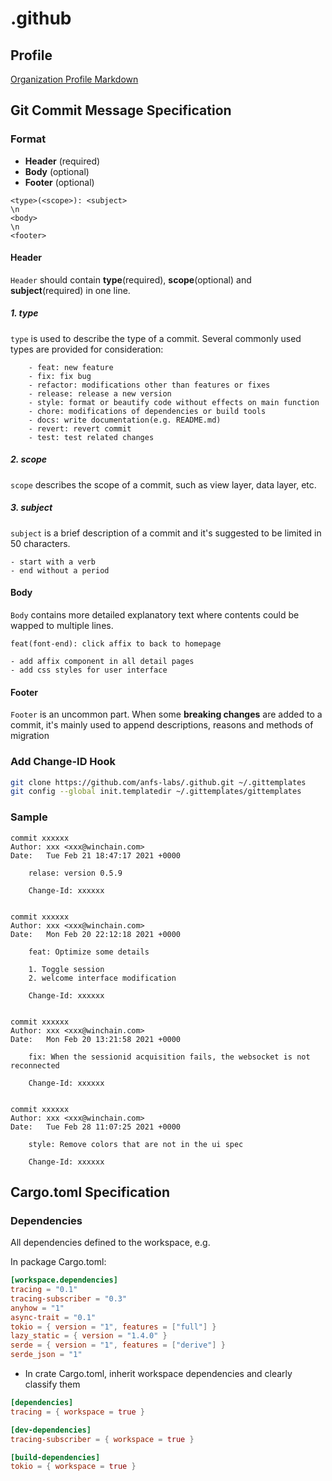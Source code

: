 # .github

## Profile

[Organization Profile Markdown](profile/README.md)

## Git Commit Message Specification

### Format

- **Header** (required)
- **Body** (optional)
- **Footer** (optional)

```plain text
<type>(<scope>): <subject>
\n
<body>
\n
<footer>
```

#### Header
`Header` should contain **type**(required), **scope**(optional) and **subject**(required) in one line.

##### 1. type
`type` is used to describe the type of a commit.
Several commonly used types are provided for consideration:

```text
    - feat: new feature
    - fix: fix bug
    - refactor: modifications other than features or fixes
    - release: release a new version
    - style: format or beautify code without effects on main function
    - chore: modifications of dependencies or build tools
    - docs: write documentation(e.g. README.md)
    - revert: revert commit
    - test: test related changes
```

##### 2. scope
`scope` describes the scope of a commit, such as view layer, data layer, etc.

##### 3. subject
`subject` is a brief description of a commit and it's suggested to be limited in 50 characters.

    - start with a verb
    - end without a period

#### Body
`Body` contains more detailed explanatory text where contents could be wapped to multiple lines.

```text
feat(font-end): click affix to back to homepage

- add affix component in all detail pages
- add css styles for user interface
```

#### Footer
`Footer` is an uncommon part. When some **breaking changes** are added to a commit, it's mainly used to append descriptions, reasons and methods of migration

### Add Change-ID Hook

```sh
git clone https://github.com/anfs-labs/.github.git ~/.gittemplates
git config --global init.templatedir ~/.gittemplates/gittemplates
```

### Sample

```vim
commit xxxxxx
Author: xxx <xxx@winchain.com>
Date:   Tue Feb 21 18:47:17 2021 +0000

    relase: version 0.5.9

    Change-Id: xxxxxx


commit xxxxxx
Author: xxx <xxx@winchain.com>
Date:   Mon Feb 20 22:12:18 2021 +0000

    feat: Optimize some details

    1. Toggle session
    2. welcome interface modification

    Change-Id: xxxxxx


commit xxxxxx
Author: xxx <xxx@winchain.com>
Date:   Mon Feb 20 13:21:58 2021 +0000

    fix: When the sessionid acquisition fails, the websocket is not reconnected

    Change-Id: xxxxxx


commit xxxxxx
Author: xxx <xxx@winchain.com>
Date:   Tue Feb 28 11:07:25 2021 +0000

    style: Remove colors that are not in the ui spec

    Change-Id: xxxxxx
```

## Cargo.toml Specification

### Dependencies

All dependencies defined to the workspace, e.g.

In package Cargo.toml:

```toml
[workspace.dependencies]
tracing = "0.1"
tracing-subscriber = "0.3"
anyhow = "1"
async-trait = "0.1"
tokio = { version = "1", features = ["full"] }
lazy_static = { version = "1.4.0" }
serde = { version = "1", features = ["derive"] }
serde_json = "1"
```

- In crate Cargo.toml, inherit workspace dependencies and clearly classify them

```toml
[dependencies]
tracing = { workspace = true }

[dev-dependencies]
tracing-subscriber = { workspace = true }

[build-dependencies]
tokio = { workspace = true }
```
